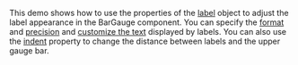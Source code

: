 This demo shows how to use the properties of the [label](/Documentation/ApiReference/UI_Components/dxBarGauge/Configuration/label/) object to adjust the label appearance in the BarGauge component. You can specify the [format](/Documentation/ApiReference/UI_Components/dxBarGauge/Configuration/label/#format) and [precision](/Documentation/ApiReference/Common/Object_Structures/format/#precision) and [customize the text](/Documentation/ApiReference/UI_Components/dxBarGauge/Configuration/label/#customizeText) displayed by labels. You can also use the [indent](/Documentation/ApiReference/UI_Components/dxBarGauge/Configuration/label/#indent) property to change the distance between labels and the upper gauge bar.
<!--split-->